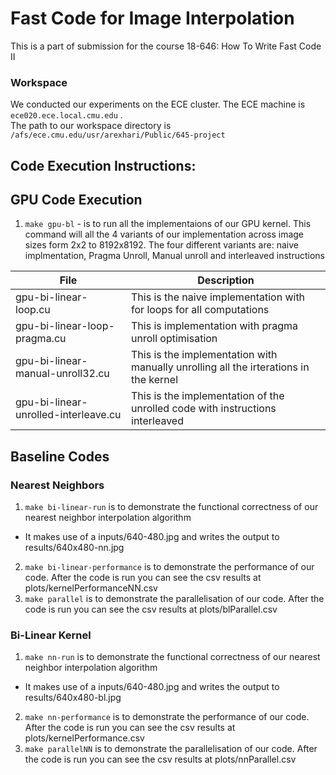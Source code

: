 # Fast Code for Image Interpolation
This is a part of submission for the course 18-646: How To Write Fast Code II

### Workspace
We conducted our experiments on the ECE cluster. The ECE machine is `ece020.ece.local.cmu.edu` . <br>
The path to our workspace directory is `/afs/ece.cmu.edu/usr/arexhari/Public/645-project` 

## Code Execution Instructions:
## GPU Code Execution
1. `make gpu-bl` - is to run all the implementaions of our GPU kernel. This command will all the 4 variants of our implementation across image sizes form 2x2 to 8192x8192. The four different variants are: naive implmentation, Pragma Unroll, Manual unroll and interleaved instructions

| File | Description |
| ---- | ----------- |
| gpu-bi-linear-loop.cu | This is the naive implementation with for loops for all computations |
| gpu-bi-linear-loop-pragma.cu  | This is implementation with pragma unroll optimisation|
| gpu-bi-linear-manual-unroll32.cu  | This is the implementation with manually unrolling all the irterations in the kernel|
| gpu-bi-linear-unrolled-interleave.cu | This is the  implementation of the unrolled code with instructions interleaved |

## Baseline Codes
### Nearest Neighbors
1. `make bi-linear-run` is to demonstrate the functional correctness of our nearest neighbor interpolation algorithm
  - It makes use of a inputs/640-480.jpg and writes the output to results/640x480-nn.jpg
2. `make bi-linear-performance` is to demonstrate the performance of our code. After the code is run you can see the csv results at plots/kernelPerformanceNN.csv
3. `make parallel` is to demonstrate the parallelisation of our code. After the code is run you can see the csv results at plots/blParallel.csv

### Bi-Linear Kernel
1. `make nn-run` is to demonstrate the functional correctness of our nearest neighbor interpolation algorithm
  - It makes use of a inputs/640-480.jpg and writes the output to results/640x480-bl.jpg
2. `make nn-performance` is to demonstrate the performance of our code. After the code is run you can see the csv results at plots/kernelPerformance.csv
3. `make parallelNN` is to demonstrate the parallelisation of our code. After the code is run you can see the csv results at plots/nnParallel.csv

